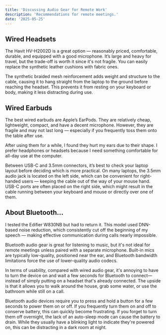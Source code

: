 ```yaml
---
title: 'Discussing Audio Gear for Remote Work'
description: 'Recommendations for remote meetings.'
date: '2025-05-25'
---
```


## Wired Headsets

The Havit HV-H2002D is a great option — reasonably priced, comfortable, durable, and equipped with a good microphone. It’s large and heavy for travel, but the trade-off is worth it since it's not fragile. You can easily replace the synthetic leather cushions with fabric ones.

The synthetic braided mesh reinforcement adds weight and structure to the cable, causing it to hang straight from the laptop to the ground before reaching the headset. This prevents it from resting on your keyboard or body, making it less distracting during use.

## Wired Earbuds

The best wired earbuds are Apple’s EarPods. They are relatively cheap, lightweight, compact, and have a decent microphone. However, they are fragile and may not last long — especially if you frequently toss them onto the table after use.

After using them for a while, I found they hurt my ears due to their shape. I prefer headphones or headsets because I need something comfortable for all-day use at the computer.

Between USB-C and 3.5mm connectors, it’s best to check your laptop layout before deciding which is more practical. On many laptops, the 3.5mm audio jack is located on the left side, which can be convenient for right-handed users — keeping the cable out of the way of your mouse hand. USB-C ports are often placed on the right side, which might result in the cable running between your keyboard and mouse or directly over one of them.

## About Bluetooth...

I tested the Edifier W830NB but had to return it. This model used DNN-based noise reduction, which consistently cut off the beginning of my speech — making effective communication during calls nearly impossible.

Bluetooth audio gear is great for listening to music, but it's not ideal for remote meetings unless paired with a separate microphone. Built-in mics are typically low-quality, positioned near the ear, and Bluetooth bandwidth limitations force the use of lower-quality audio codecs.

In terms of usability, compared with wired audio gear, it's annoying to have to turn the device on and wait a few seconds for Bluetooth to connect—instead of simply putting on a headset that's already connected. The upside is that it allows you to walk around the house, grab some water, or use the bathroom while still on a call.

Bluetooth audio devices require you to press and hold a button for a few seconds to power them on or off. If you frequently turn them on and off to conserve battery, this can quickly become frustrating. If you forget to turn them off overnight, the lack of an auto-sleep mode can cause the battery to drain. While they usually have a blinking light to indicate they're powered on, this can be distracting in a dark room at night.
